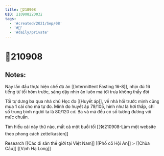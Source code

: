 ```yaml
---
title: 📝210908
UID: 210908220032
tags:
  - '#created/2021/Sep/08'
  - '#📅'
  - '#daily/private'
---
```

# 📝210908

## Notes:
Nay lần đầu thực hiện chế độ ăn [[Intermittent Fasting 16-8]], nhịn đủ 16 tiếng từ tối hôm trước, sáng dậy nhịn ăn luôn mà tới trưa không thấy đói

Tối tự dưng ba qua nhà chú Học đo [[Huyết áp]], về nhà hồi trước mình cũng mua 1 cái cho má tự đo. Mình đo huyết áp 79/105, hình như là hơi thấp, chỉ số trung bình người ta là 80/120 cơ. Ba và má đều có số tương đương với mức chuẩn.

Tìm hiểu cái này thử nào, mất cả một buổi tối
[[🛠️210908-Làm một website theo phong cách zettelkasten]]

Research
[[Các di sản thế giới tại Việt Nam]]
[[Phố cổ Hội An]] > [[Chùa Cầu]]
[[Vịnh Hạ Long]]